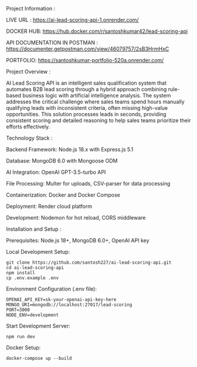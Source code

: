 Project Information : 

LIVE URL : https://ai-lead-scoring-api-1.onrender.com/

DOCKER HUB: https://hub.docker.com/r/santoshkumar42/lead-scoring-api

API DOCUMENTATION IN POSTMAN : https://documenter.getpostman.com/view/46079757/2sB3HrmHxC

PORTFOLIO: https://santoshkumar-portfolio-520a.onrender.com/

Project Overview : 

AI Lead Scoring API is an intelligent sales qualification system that automates B2B lead scoring through a hybrid approach combining rule-based business logic with artificial intelligence analysis. The system addresses the critical challenge where sales teams spend hours manually qualifying leads with inconsistent criteria, often missing high-value opportunities. This solution processes leads in seconds, providing consistent scoring and detailed reasoning to help sales teams prioritize their efforts effectively.

Technology Stack : 

Backend Framework: Node.js 18.x with Express.js 5.1

Database: MongoDB 6.0 with Mongoose ODM

AI Integration: OpenAI GPT-3.5-turbo API

File Processing: Multer for uploads, CSV-parser for data processing

Containerization: Docker and Docker Compose

Deployment: Render cloud platform

Development: Nodemon for hot reload, CORS middleware

Installation and Setup : 

Prerequisites: Node.js 18+, MongoDB 6.0+, OpenAI API key

Local Development Setup:

```
git clone https://github.com/santosh227/ai-lead-scoring-api.git
cd ai-lead-scoring-api
npm install
cp .env.example .env
```
Environment Configuration (.env file):
```
OPENAI_API_KEY=sk-your-openai-api-key-here
MONGO_URI=mongodb://localhost:27017/lead-scoring
PORT=3000
NODE_ENV=development
```

Start Development Server:
```
npm run dev
```
Docker Setup:
```
docker-compose up --build
```

